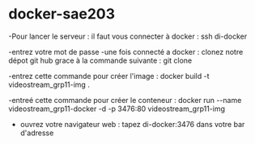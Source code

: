 # docker-sae203

-Pour lancer le serveur : il faut vous connecter à docker :
ssh di-docker

-entrez votre mot de passe 
-une fois connecté a docker : clonez notre dépot git hub grace à la commande suivante :
git clone 

-entrez cette commande pour créer l'image :
docker build -t videostream_grp11-img .  

-entreé cette commande pour créer le conteneur :
docker run --name videostream_grp11-docker -d -p 3476:80 videostream_grp11-img

- ouvrez votre navigateur web : tapez di-docker:3476 dans votre bar d'adresse

